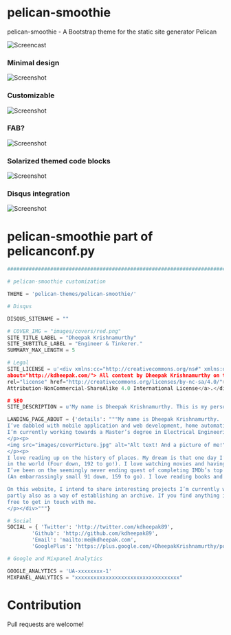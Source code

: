 # pelican-smoothie

pelican-smoothie - A Bootstrap theme for the static site generator Pelican

![Screencast](https://raw.githubusercontent.com/kdheepak89/pelican-smoothie/master/screencast.gif)

### Minimal design

![Screenshot](https://raw.githubusercontent.com/kdheepak89/pelican-smoothie/master/screenshot1.png)

### Customizable

![Screenshot](https://raw.githubusercontent.com/kdheepak89/pelican-smoothie/master/screenshot2.png)

### FAB?

![Screenshot](https://raw.githubusercontent.com/kdheepak89/pelican-smoothie/master/screenshot3.png)

### Solarized themed code blocks

![Screenshot](https://raw.githubusercontent.com/kdheepak89/pelican-smoothie/master/screenshot4.png)

### Disqus integration

![Screenshot](https://raw.githubusercontent.com/kdheepak89/pelican-smoothie/master/screenshot5.png)


# pelican-smoothie part of pelicanconf.py

```python
############################################################################

# pelican-smoothie customization

THEME = 'pelican-themes/pelican-smoothie/'

# Disqus

DISQUS_SITENAME = ""

# COVER_IMG = "images/covers/red.png"
SITE_TITLE_LABEL = "Dheepak Krishnamurthy"
SITE_SUBTITLE_LABEL = "Engineer & Tinkerer."
SUMMARY_MAX_LENGTH = 5

# Legal
SITE_LICENSE = u'<div xmlns:cc="http://creativecommons.org/ns#" xmlns:dct="http://purl.org/dc/terms/"
about="http://kdheepak.com/"> All content by Dheepak Krishnamurthy on this page is licensed under a <a
rel="license" href="http://creativecommons.org/licenses/by-nc-sa/4.0/">Creative Commons
Attribution-NonCommercial-ShareAlike 4.0 International License</a>.</div>'

# SEO
SITE_DESCRIPTION = u'My name is Dheepak Krishnamurthy. This is my personal blog.'

LANDING_PAGE_ABOUT = {'details': """My name is Dheepak Krishnamurthy. 
I’ve dabbled with mobile application and web development, home automation and photography. 
I’m currently working towards a Master’s degree in Electrical Engineering.
</p><p>
<img src="images/coverPicture.jpg" alt="Alt text! And a picture of me!" style="width:100%">
</p><p>
I love reading up on the history of places. My dream is that one day I’d have travelled to every country
in the world (Four down, 192 to go!). I love watching movies and having discussions with friends about them. 
I’ve been on the seemingly never ending quest of completing IMDb’s top 250 movies of all time 
(An embarrassingly small 91 down, 159 to go). I love reading books and comic books. 

On this website, I intend to share interesting projects I’m currently working on or have worked on in the past,
partly also as a way of establishing an archive. If you find anything interesting, feel absolutely 
free to get in touch with me.
</p></div>"""}

# Social
SOCIAL = { 'Twitter': 'http://twitter.com/kdheepak89',
        'Github': 'http://github.com/kdheepak89',
        'Email': 'mailto:me@kdheepak.com',
        'GooglePlus': 'https://plus.google.com/+DheepakKrishnamurthy/posts'}

# Google and Mixpanel Analytics

GOOGLE_ANALYTICS = 'UA-xxxxxxxx-1'
MIXPANEL_ANALYTICS = "xxxxxxxxxxxxxxxxxxxxxxxxxxxxxxxxxx"
```

# Contribution

Pull requests are welcome!
